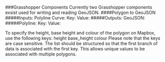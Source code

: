 ###Grasshopper Components
Currently two Grasshopper components exsist used for writing and reading GeoJSON. 
####Polygon to GeoJSON 
#####Inputs:
Polyline Curve:
Key:
Value:
#####Outputs:
GeoJSON:
#####Polyline:
Key:
Value:



To specify the height, base height and colour of the polygon on Mapbox, use the following keys: height
base_height
colour 
Please note that the keys are case sensitive. 
The list should be structured so that the first branch of data is associated with the first key. This allows unique values to be associated with multiple polygons.
